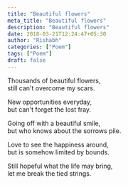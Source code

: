 ```yaml
---
title: "Beautiful flowers"
meta_title: "Beautiful flowers"
description: "Beautiful flowers"
date: 2018-03-21T12:24:47+05:30
author: "Rishabh"
categories: ["Poem"]
tags: ["Poem"]
draft: false
---
```



Thousands of beautiful flowers,<br>
still can't overcome my scars.

New opportunities everyday,<br>
but can't forget the lost fray.

Going off with a beautiful smile,<br>
but who knows about the sorrows pile.

Love to see the happiness around,<br>
but is somehow limited by bounds.

Still hopeful what the life may bring,<br>
let me break the tied strings.

